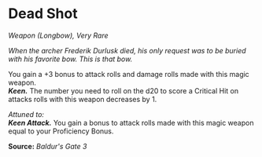 # Dead Shot
*Weapon (Longbow), Very Rare*

*When the archer Frederik Durlusk died, his only request was to be buried with his favorite bow. This is that bow.*

You gain a +3 bonus to attack rolls and damage rolls made with this magic weapon.  
***Keen.*** The number you need to roll on the d20 to score a Critical Hit on attacks rolls with this weapon decreases by 1.  

*Attuned to:*  
***Keen Attack.*** You gain a bonus to attack rolls made with this magic weapon equal to your Proficiency Bonus.


**Source:** *Baldur's Gate 3*